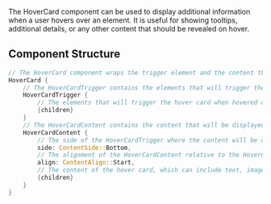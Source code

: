 The HoverCard component can be used to display additional information when a user hovers over an element. It is useful for showing tooltips, additional details, or any other content that should be revealed on hover.

## Component Structure

```rust
// The HoverCard component wraps the trigger element and the content that will be displayed on hover.
HoverCard {
    // The HoverCardTrigger contains the elements that will trigger the hover card to display when hovered.
    HoverCardTrigger {
        // The elements that will trigger the hover card when hovered over.
        {children}
    }
    // The HoverCardContent contains the content that will be displayed when the user hovers over the trigger.
    HoverCardContent {
        // The side of the HoverCardTrigger where the content will be displayed. Can be one Top, Right, Bottom, or Left.
        side: ContentSide::Bottom,
        // The alignment of the HoverCardContent relative to the HoverCardTrigger. Can be one of Start, Center, or End.
        align: ContentAlign::Start,
        // The content of the hover card, which can include text, images, or any other elements.
        {children}
    }
}
```